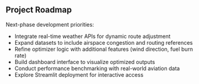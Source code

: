 ## Project Roadmap

Next-phase development priorities:

- Integrate real-time weather APIs for dynamic route adjustment  
- Expand datasets to include airspace congestion and routing references  
- Refine optimizer logic with additional features (wind direction, fuel burn rate)  
- Build dashboard interface to visualize optimized outputs  
- Conduct performance benchmarking with real-world aviation data  
- Explore Streamlit deployment for interactive access
